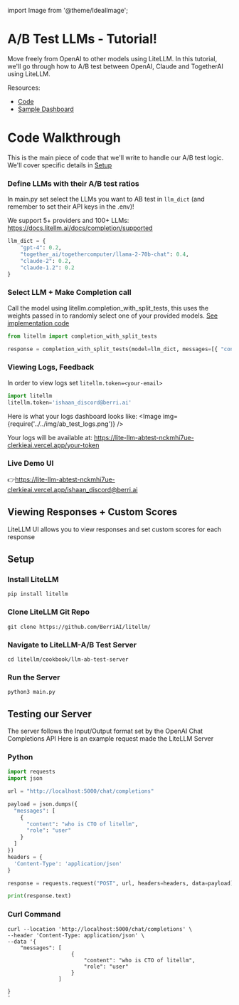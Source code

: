 import Image from '@theme/IdealImage';

# A/B Test LLMs - Tutorial!

Move freely from OpenAI to other models using LiteLLM. In this tutorial, we'll go through how to A/B test between OpenAI, Claude and TogetherAI using LiteLLM.

Resources: 
* [Code](https://github.com/BerriAI/litellm/tree/main/cookbook/llm-ab-test-server)
* [Sample Dashboard](https://lite-llm-abtest-ui.vercel.app/ishaan_discord@berri.ai)

# Code Walkthrough
This is the main piece of code that we'll write to handle our A/B test logic. We'll cover specific details in [Setup](#setup)
### Define LLMs with their A/B test ratios
In main.py set select the LLMs you want to AB test in `llm_dict` (and remember to set their API keys in the .env)!

We support 5+ providers and 100+ LLMs: https://docs.litellm.ai/docs/completion/supported

```python
llm_dict = {
    "gpt-4": 0.2,
    "together_ai/togethercomputer/llama-2-70b-chat": 0.4,
    "claude-2": 0.2,
    "claude-1.2": 0.2
}
```

### Select LLM + Make Completion call
Call the model using litellm.completion_with_split_tests, this uses the weights passed in to randomly select one of your provided models. [See implementation code](https://github.com/BerriAI/litellm/blob/9ccdbcbd6f14dd18827f59f8a1f9fd52d70443bb/litellm/utils.py#L1928)

```python
from litellm import completion_with_split_tests

response = completion_with_split_tests(model=llm_dict, messages=[{ "content": "Hello, how are you?","role": "user"}])

```

### Viewing Logs, Feedback 
In order to view logs set `litellm.token=<your-email>`
```python
import litellm
litellm.token='ishaan_discord@berri.ai'
```

Here is what your logs dashboard looks like:
<Image img={require('../../img/ab_test_logs.png')} />

Your logs will be available at: 
https://lite-llm-abtest-nckmhi7ue-clerkieai.vercel.app/your-token

### Live Demo UI
👉https://lite-llm-abtest-nckmhi7ue-clerkieai.vercel.app/ishaan_discord@berri.ai

## Viewing Responses + Custom Scores 
LiteLLM UI allows you to view responses and set custom scores for each response

## Setup

### Install LiteLLM
```
pip install litellm
```

### Clone LiteLLM Git Repo
```
git clone https://github.com/BerriAI/litellm/
```

### Navigate to LiteLLM-A/B Test Server
```
cd litellm/cookbook/llm-ab-test-server
```


### Run the Server 
```
python3 main.py
```

## Testing our Server
The server follows the Input/Output format set by the OpenAI Chat Completions API
Here is an example request made the LiteLLM Server

### Python
```python
import requests
import json

url = "http://localhost:5000/chat/completions"

payload = json.dumps({
  "messages": [
    {
      "content": "who is CTO of litellm",
      "role": "user"
    }
  ]
})
headers = {
  'Content-Type': 'application/json'
}

response = requests.request("POST", url, headers=headers, data=payload)

print(response.text)

```

### Curl Command
```
curl --location 'http://localhost:5000/chat/completions' \
--header 'Content-Type: application/json' \
--data '{
    "messages": [
                    { 
                        "content": "who is CTO of litellm",
                        "role": "user"
                    }
                ]
    
}
'
```




